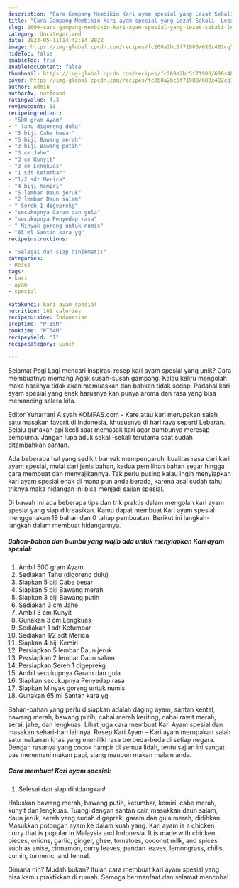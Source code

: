 ```yaml
---
description: "Cara Gampang Membikin Kari ayam spesial yang Lezat Sekali, Lezat"
title: "Cara Gampang Membikin Kari ayam spesial yang Lezat Sekali, Lezat"
slug: 2690-cara-gampang-membikin-kari-ayam-spesial-yang-lezat-sekali-lezat
category: Uncategorized
date: 2023-05-11T14:42:14.902Z
image: https://img-global.cpcdn.com/recipes/fc260a2bc5f71980/680x482cq70/kari-ayam-spesial-foto-resep-utama.jpg
hideToc: false
enableToc: true
enableTocContent: false
thumbnail: https://img-global.cpcdn.com/recipes/fc260a2bc5f71980/680x482cq70/kari-ayam-spesial-foto-resep-utama.jpg
cover: https://img-global.cpcdn.com/recipes/fc260a2bc5f71980/680x482cq70/kari-ayam-spesial-foto-resep-utama.jpg
author: Admin
authorAv: notfound
ratingvalue: 4.3
reviewcount: 18
recipeingredient:
- "500 gram Ayam"
- " Tahu digoreng dulu"
- "5 biji Cabe besar"
- "5 biji Bawang merah"
- "3 biji Bawang putih"
- "3 cm Jahe"
- "3 cm Kunyit"
- "3 cm Lengkuas"
- "1 sdt Ketumbar"
- "1/2 sdt Merica"
- "4 biji Kemiri"
- "5 lembar Daun jeruk"
- "2 lembar Daun salam"
- " Sereh 1 digeprekg"
- "secukupnya Garam dan gula"
- "secukupnya Penyedap rasa"
- " Minyak goreng untuk numis"
- "65 ml Santan kara yg"
recipeinstructions:

- "Selesai dan siap dinikmati!"
categories:
- Resep
tags:
- kari
- ayam
- spesial

katakunci: kari ayam spesial 
nutrition: 102 calories
recipecuisine: Indonesian
preptime: "PT15M"
cooktime: "PT34M"
recipeyield: "1"
recipecategory: Lunch

---
```



Selamat Pagi Lagi mencari inspirasi resep kari ayam spesial yang unik? Cara membuatnya memang Agak susah-susah gampang. Kalau keliru mengolah maka hasilnya tidak akan memuaskan dan bahkan tidak sedap. Padahal kari ayam spesial yang enak harusnya kan punya aroma dan rasa yang bisa memancing selera kita.


Editor Yuharrani Aisyah KOMPAS.com - Kare atau kari merupakan salah satu masakan favorit di Indonesia, khususnya di hari raya seperti Lebaran. Selalu gunakan api kecil saat memasak kari agar bumbunya meresap sempurna. Jangan lupa aduk sekali-sekali terutama saat sudah ditambahkan santan.

Ada beberapa hal yang sedikit banyak mempengaruhi kualitas rasa dari kari ayam spesial, mulai dari jenis bahan, kedua pemilihan bahan segar hingga cara membuat dan menyajikannya. Tak perlu pusing kalau ingin menyiapkan kari ayam spesial enak di mana pun anda berada, karena asal sudah tahu triknya maka hidangan ini bisa menjadi sajian spesial.


Di bawah ini ada beberapa tips dan trik praktis dalam mengolah kari ayam spesial yang siap dikreasikan. Kamu dapat membuat Kari ayam spesial menggunakan 18 bahan dan 0 tahap pembuatan. Berikut ini langkah-langkah dalam membuat hidangannya.

<!--inarticleads1-->

##### Bahan-bahan dan bumbu yang wajib ada untuk menyiapkan Kari ayam spesial:

1. Ambil 500 gram Ayam
1. Sediakan  Tahu (digoreng dulu)
1. Siapkan 5 biji Cabe besar
1. Siapkan 5 biji Bawang merah
1. Siapkan 3 biji Bawang putih
1. Sediakan 3 cm Jahe
1. Ambil 3 cm Kunyit
1. Gunakan 3 cm Lengkuas
1. Sediakan 1 sdt Ketumbar
1. Sediakan 1/2 sdt Merica
1. Siapkan 4 biji Kemiri
1. Persiapkan 5 lembar Daun jeruk
1. Persiapkan 2 lembar Daun salam
1. Persiapkan  Sereh 1 digeprekg
1. Ambil secukupnya Garam dan gula
1. Siapkan secukupnya Penyedap rasa
1. Siapkan  Minyak goreng untuk numis
1. Gunakan 65 ml Santan kara yg


Bahan-bahan yang perlu disiapkan adalah daging ayam, santan kental, bawang merah, bawang putih, cabai merah keriting, cabai rawit merah, serai, jahe, dan lengkuas. Lihat juga cara membuat Kari Ayam spesial dan masakan sehari-hari lainnya. Resep Kari Ayam - Kari ayam merupakan salah satu makanan khas yang memiliki rasa berbeda-beda di setiap negara. Dengan rasanya yang cocok hampir di semua lidah, tentu sajian ini sangat pas menemani makan pagi, siang maupun makan malam anda. 

<!--inarticleads2-->

##### Cara membuat Kari ayam spesial:


1. Selesai dan siap dihidangkan!

Haluskan bawang merah, bawang putih, ketumbar, kemiri, cabe merah, kunyit dan lengkuas. Tuangi dengan santan cair, masukkan daun salam, daun jeruk, sereh yang sudah digeprek, garam dan gula merah, didihkan. Masukkan potongan ayam ke dalam kuah yang. Kari ayam is a chicken curry that is popular in Malaysia and Indonesia. It is made with chicken pieces, onions, garlic, ginger, ghee, tomatoes, coconut milk, and spices such as anise, cinnamon, curry leaves, pandan leaves, lemongrass, chilis, cumin, turmeric, and fennel. 

Gimana nih? Mudah bukan? Itulah cara membuat kari ayam spesial yang bisa kamu praktikkan di rumah. Semoga bermanfaat dan selamat mencoba!

